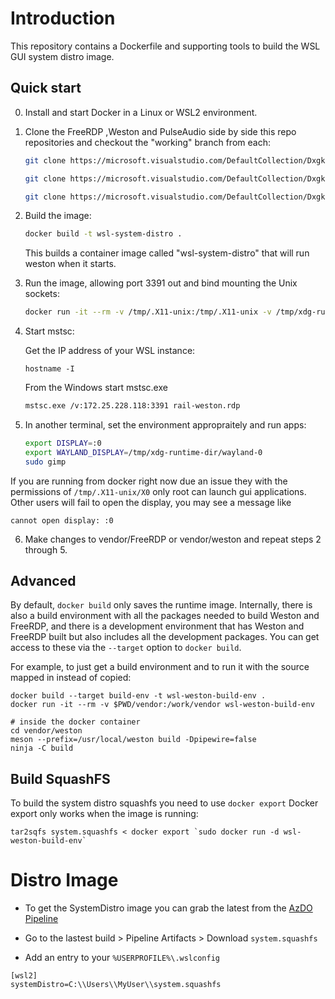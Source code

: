 # Introduction

This repository contains a Dockerfile and supporting tools to build the WSL GUI system distro image.

## Quick start

0. Install and start Docker in a Linux or WSL2 environment.

1. Clone the FreeRDP ,Weston and PulseAudio side by side this repo repositories and checkout the "working" branch from each:

    ```bash
    git clone https://microsoft.visualstudio.com/DefaultCollection/DxgkLinux/_git/FreeRDP vendor/FreeRDP -b working

    git clone https://microsoft.visualstudio.com/DefaultCollection/DxgkLinux/_git/weston vendor/weston -b working

    git clone https://microsoft.visualstudio.com/DefaultCollection/DxgkLinux/_git/pulseaudio vendor/pulseaudio -b working
    ```

2. Build the image:

    ```bash
    docker build -t wsl-system-distro .
    ```

    This builds a container image called "wsl-system-distro" that will run weston when it starts.

3. Run the image, allowing port 3391 out and bind mounting the Unix sockets:

    ```bash
    docker run -it --rm -v /tmp/.X11-unix:/tmp/.X11-unix -v /tmp/xdg-runtime-dir:/mnt/wsl/system-distro/ -p 3391:3391 wsl-system-distro
    ```

4. Start mstsc:

    Get the IP address of your WSL instance:

    ```
    hostname -I
    ```

    From the Windows start mstsc.exe

    ```bash
    mstsc.exe /v:172.25.228.118:3391 rail-weston.rdp
    ```

5. In another terminal, set the environment appropraitely and run apps:

    ```bash
    export DISPLAY=:0
    export WAYLAND_DISPLAY=/tmp/xdg-runtime-dir/wayland-0
    sudo gimp
    ```

If you are running from docker right now due an issue they with the permissions of 
`/tmp/.X11-unix/X0` only root can launch gui applications.
Other users will fail to open the display, you may see a message like 

```
cannot open display: :0
```

6. Make changes to vendor/FreeRDP or vendor/weston and repeat steps 2 through 5.

## Advanced

By default, `docker build` only saves the runtime image. Internally, there is
also a build environment with all the packages needed to build Weston and
FreeRDP, and there is a development environment that has Weston and FreeRDP
built but also includes all the development packages. You can get access to
these via the `--target` option to `docker build`.

For example, to just get a build environment and to run it with the source mapped in instead of copied:

```
docker build --target build-env -t wsl-weston-build-env .
docker run -it --rm -v $PWD/vendor:/work/vendor wsl-weston-build-env

# inside the docker container
cd vendor/weston
meson --prefix=/usr/local/weston build -Dpipewire=false
ninja -C build
```

## Build SquashFS

To build the system distro squashfs you need to use `docker export`
Docker export only works when the image is running:

```
tar2sqfs system.squashfs < docker export `sudo docker run -d wsl-weston-build-env`
```

# Distro Image

* To get the SystemDistro image you can grab the latest from the [AzDO Pipeline](https://microsoft.visualstudio.com/DefaultCollection/DxgkLinux/_build?definitionId=55011)

* Go to the lastest build > Pipeline Artifacts > Download `system.squashfs`

* Add an entry to your `%USERPROFILE%\.wslconfig`

```
[wsl2]
systemDistro=C:\\Users\\MyUser\\system.squashfs
```


